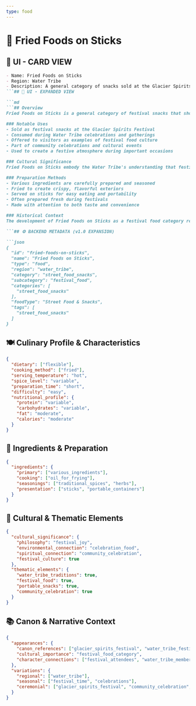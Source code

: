 ```yaml
---
type: food
---
```


# 🍢 Fried Foods on Sticks

## 🎴 UI - CARD VIEW

```md
- Name: Fried Foods on Sticks
- Region: Water Tribe
- Description: A general category of snacks sold at the Glacier Spirits Festival, representing Water Tribe festival food culture and their love for portable, delicious treats.
```## 📖 UI - EXPANDED VIEW

```md
```## Overview
Fried Foods on Sticks is a general category of festival snacks that showcases the Water Tribe's love for portable, delicious treats and their ability to create satisfying food that can be enjoyed during celebrations and gatherings. These snacks represent the tribe's understanding that festival food should be both convenient and delightful, allowing people to enjoy the celebration while satisfying their hunger. The category embodies the Water Tribe's philosophy that food can enhance celebrations and bring people together in shared moments of joy.

### Notable Uses
- Sold as festival snacks at the Glacier Spirits Festival
- Consumed during Water Tribe celebrations and gatherings
- Offered to visitors as examples of festival food culture
- Part of community celebrations and cultural events
- Used to create a festive atmosphere during important occasions

### Cultural Significance
Fried Foods on Sticks embody the Water Tribe's understanding that festival food serves multiple purposes - nourishment, entertainment, and community connection. The portable nature of these snacks reflects their practical wisdom and their ability to create food that fits the celebratory atmosphere. The category represents their belief that good festival food should be accessible, enjoyable, and contribute to the overall experience of celebration and community bonding.

### Preparation Methods
- Various ingredients are carefully prepared and seasoned
- Fried to create crispy, flavorful exteriors
- Served on sticks for easy eating and portability
- Often prepared fresh during festivals
- Made with attention to both taste and convenience

### Historical Context
The development of Fried Foods on Sticks as a festival food category represents the Water Tribe's response to the need for convenient, satisfying food during celebrations and gatherings. This category demonstrates their practical wisdom and their understanding of how food can enhance the festival experience. The tradition continues to be a vital part of Water Tribe festival culture and community celebrations.

```## ⚙️ BACKEND METADATA (v1.0 EXPANSION)

```json
{
  "id": "fried-foods-on-sticks",
  "name": "Fried Foods on Sticks",
  "type": "food",
  "region": "water_tribe",
  "category": "street_food_snacks",
  "subcategory": "festival_food",
  "categories": [
    "street_food_snacks"
  ],
  "foodType": "Street Food & Snacks",
  "tags": [
    "street_food_snacks"
  ]
}
```

## 🍽️ Culinary Profile & Characteristics

```json
{
  "dietary": ["flexible"],
  "cooking_method": ["fried"],
  "serving_temperature": "hot",
  "spice_level": "variable",
  "preparation_time": "short",
  "difficulty": "easy",
  "nutritional_profile": {
    "protein": "variable",
    "carbohydrates": "variable",
    "fat": "moderate",
    "calories": "moderate"
  }
}
```

## 🥘 Ingredients & Preparation

```json
{
  "ingredients": {
    "primary": ["various_ingredients"],
    "cooking": ["oil_for_frying"],
    "seasonings": ["traditional_spices", "herbs"],
    "presentation": ["sticks", "portable_containers"]
  }
}
```

## 🌊 Cultural & Thematic Elements

```json
{
  "cultural_significance": {
    "philosophy": "festival_joy",
    "environmental_connection": "celebration_food",
    "spiritual_connection": "community_celebration",
    "festival_culture": true
  },
  "thematic_elements": {
    "water_tribe_traditions": true,
    "festival_food": true,
    "portable_snacks": true,
    "community_celebration": true
  }
}
```

## 📚 Canon & Narrative Context

```json
{
  "appearances": {
    "canon_references": ["glacier_spirits_festival", "water_tribe_festivals"],
    "cultural_importance": "festival_food_category",
    "character_connections": ["festival_attendees", "water_tribe_members"]
  },
  "variations": {
    "regional": ["water_tribe"],
    "seasonal": ["festival_time", "celebrations"],
    "ceremonial": ["glacier_spirits_festival", "community_celebration", "festival_culture"]
  }
}
```
